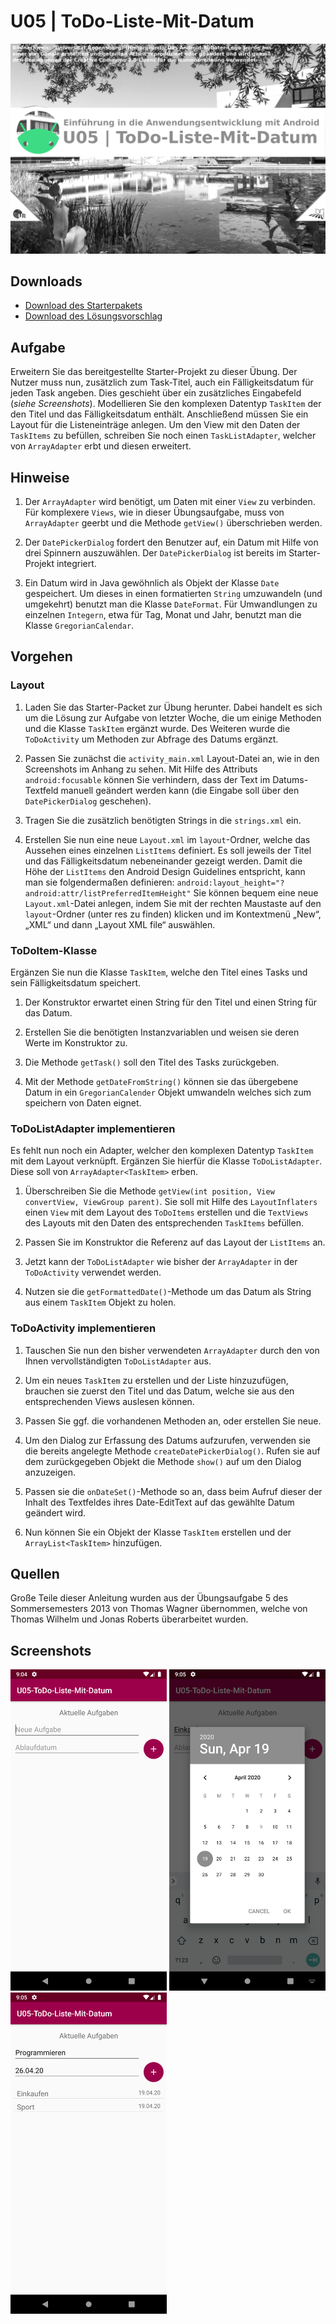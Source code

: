 # U05 | ToDo-Liste-Mit-Datum

![Cover für die vierte Übungsaufgabe](./docs/cover.png)

## Downloads

- [Download des Starterpakets](https://github.com/Android-Regensburg/U05-ToDo-Liste-Mit-Datum/archive/master.zip)
- [Download des Lösungsvorschlag](https://github.com/Android-Regensburg/U05-ToDo-Liste-Mit-Datum/archive/solution.zip)


## Aufgabe

Erweitern Sie das bereitgestellte Starter-Projekt zu dieser Übung. Der Nutzer muss nun, zusätzlich zum Task-Titel, auch ein Fälligkeitsdatum für jeden Task angeben. Dies geschieht über ein zusätzliches Eingabefeld (*siehe Screenshots*). Modellieren Sie den komplexen Datentyp `TaskItem` der den Titel und das Fälligkeitsdatum enthält. Anschließend müssen Sie ein Layout für die Listeneinträge anlegen. Um den View mit den Daten der `TaskItems` zu befüllen, schreiben Sie noch einen `TaskListAdapter`, welcher von `ArrayAdapter` erbt und diesen erweitert.

## Hinweise

1. Der `ArrayAdapter` wird benötigt, um Daten mit einer `View` zu verbinden. Für komplexere `Views`, wie in dieser Übungsaufgabe, muss von `ArrayAdapter` geerbt und die Methode `getView()` überschrieben werden.

2. Der `DatePickerDialog` fordert den Benutzer auf, ein Datum mit Hilfe von drei Spinnern auszuwählen. Der `DatePickerDialog` ist bereits im Starter-Projekt integriert.

3. Ein Datum wird in Java gewöhnlich als Objekt der Klasse `Date` gespeichert. Um dieses in einen formatierten `String` umzuwandeln (und umgekehrt) benutzt man die Klasse `DateFormat`. Für Umwandlungen zu einzelnen `Integern`, etwa für Tag, Monat und Jahr, benutzt man die Klasse `GregorianCalendar`.

## Vorgehen

### Layout

1. Laden Sie das Starter-Packet zur Übung herunter. Dabei handelt es sich um die Lösung zur Aufgabe von letzter Woche, die um einige Methoden und die Klasse `TaskItem` ergänzt wurde. Des Weiteren wurde die `ToDoActivity` um Methoden zur Abfrage des Datums ergänzt.

2. Passen Sie zunächst die `activity_main.xml` Layout-Datei an, wie in den Screenshots im Anhang zu sehen. Mit Hilfe des Attributs `android:focusable` können Sie verhindern, dass der Text im Datums-Textfeld manuell geändert werden kann (die Eingabe soll über den `DatePickerDialog` geschehen).

3. Tragen Sie die zusätzlich benötigten Strings in die `strings.xml` ein.

4. Erstellen Sie nun eine neue `Layout.xml` im `layout`-Ordner, welche das Aussehen eines einzelnen `ListItems` definiert. Es soll jeweils der Titel und das Fälligkeitsdatum nebeneinander gezeigt werden. Damit die Höhe der `ListItems` den Android Design Guidelines entspricht, kann man sie folgendermaßen definieren: `android:layout_height="?android:attr/listPreferredItemHeight"` Sie können bequem eine neue `Layout.xml`-Datei anlegen, indem Sie mit der rechten Maustaste auf den `layout`-Ordner (unter res zu finden) klicken und im Kontextmenü „New“, „XML“ und dann „Layout XML file“ auswählen.

### ToDoItem-Klasse

Ergänzen Sie nun die Klasse `TaskItem`, welche den Titel eines Tasks und sein Fälligkeitsdatum speichert.

1. Der Konstruktor erwartet einen String für den Titel und einen String für das Datum.

2. Erstellen Sie die benötigten Instanzvariablen und weisen sie deren Werte im Konstruktor zu.

3. Die Methode `getTask()` soll den Titel des Tasks zurückgeben.

4. Mit der Methode `getDateFromString()` können sie das übergebene Datum in ein `GregorianCalender` Objekt umwandeln welches sich zum speichern von Daten eignet.

### ToDoListAdapter implementieren

Es fehlt nun noch ein Adapter, welcher den komplexen Datentyp `TaskItem` mit dem Layout verknüpft. Ergänzen Sie hierfür die Klasse `ToDoListAdapter`. Diese soll von `ArrayAdapter<TaskItem>` erben.

1. Überschreiben Sie die Methode `getView(int position, View convertView, ViewGroup parent)`. Sie soll mit Hilfe des `LayoutInflaters` einen `View` mit dem Layout des `ToDoItems` erstellen und die `TextViews` des Layouts mit den Daten des entsprechenden `TaskItems` befüllen.

2. Passen Sie im Konstruktor die Referenz auf das Layout der `ListItems` an.

3. Jetzt kann der `ToDoListAdapter` wie bisher der `ArrayAdapter` in der `ToDoActivity` verwendet werden.

4. Nutzen sie die `getFormattedDate()`-Methode um das Datum als String aus einem `TaskItem` Objekt zu holen.

### ToDoActivity implementieren

1. Tauschen Sie nun den bisher verwendeten `ArrayAdapter` durch den von Ihnen vervollständigten `ToDoListAdapter` aus.

2. Um ein neues `TaskItem` zu erstellen und der Liste hinzuzufügen, brauchen sie zuerst den Titel und das Datum, welche sie aus den entsprechenden Views auslesen können.

3. Passen Sie ggf. die vorhandenen Methoden an, oder erstellen Sie neue.

4. Um den Dialog zur Erfassung des Datums aufzurufen, verwenden sie die bereits angelegte Methode `createDatePickerDialog()`. Rufen sie auf dem zurückgegeben Objekt die Methode `show()` auf um den Dialog anzuzeigen.

5. Passen sie die `onDateSet()`-Methode so an, dass beim Aufruf dieser der Inhalt des Textfeldes ihres Date-EditText auf das gewählte Datum geändert wird.

6. Nun können Sie ein Objekt der Klasse `TaskItem` erstellen und der `ArrayList<TaskItem>` hinzufügen.

## Quellen

Große Teile dieser Anleitung wurden aus der Übungsaufgabe 5 des Sommersemesters 2013 von Thomas Wagner übernommen, welche von Thomas Wilhelm und Jonas Roberts überarbeitet wurden.

## Screenshots

<img src="./docs/screenshot1.png" alt="Startbildschirm der App" width="250"/>

<img src="./docs/screenshot2.png" alt="Startbildschirm und Eingabe der App" width="250"/>

<img src="./docs/screenshot3.png" alt="Startbildschirm und ListView Anzeige der App" width="250"/>
